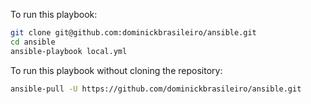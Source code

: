 To run this playbook:

```sh
git clone git@github.com:dominickbrasileiro/ansible.git
cd ansible
ansible-playbook local.yml
```

To run this playbook without cloning the repository:

```sh
ansible-pull -U https://github.com/dominickbrasileiro/ansible.git
```
